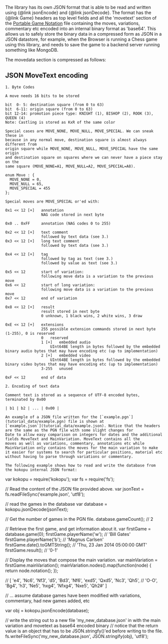 The library has its own JSON format that is able to be read and written using {@link jsonEncode} and {@link jsonDecode}.
The format has the {@link Game} headers as top level fields and all the 'movetext' section of the [Portable Game Notation](https://en.wikipedia.org/wiki/Portable_Game_Notation) file containing the moves, variations, commentary etc encoded into an internal binary
format as 'base64'. This allows us to safely store the binary data in a compressed form as JSON in a JSON datastore, for example, when
the Browser is running a Chess game using this library, and needs to save the game to a backend server running something like MongoDB.

The movedata section is compressed as follows:

JSON MoveText encoding
----------------------

```
1. Byte Codes

A move needs 16 bits to be stored

bit  0- 5: destination square (from 0 to 63)
bit  6-11: origin square (from 0 to 63)
bit 12-14: promotion piece type: KNIGHT (1), BISHOP (2), ROOK (3), QUEEN (4)
Note: Castling is stored as KxR of the same color

Special cases are MOVE_NONE, MOVE_NULL, MOVE_SPECIAL. We can sneak these in
because in any normal move, destination square is almost always different from
origin square while MOVE_NONE, MOVE_NULL, MOVE_SPECIAL have the same origin
and destination square on squares where we can never have a piece stay on the
same square (MOVE_NONE=A1, MOVE_NULL=A2, MOVE_SPECIAL=A8).

enum Move : {
  MOVE_NONE = 0,
  MOVE_NULL = 65,
  MOVE_SPECIAL = 455
};

Special moves are MOVE_SPECIAL or'ed with:

0x1 << 12 [+]	annotation
				NAG code stored in next byte

0x0 .. 0xFF	    annotation (NAG codes 0 to 255)

0x2 << 12 [+]	text comment
				followed by text data (see 3.)
0x3 << 12 [+]	long text comment
				followed by text data (see 3.)

0x4 << 12 [+]	tag
				followed by tag as text (see 3.)
                followed by value as text (see 3.)

0x5 << 12		start of variation:
				following move data is a variation to the previous move
0x6 << 12		start of long variation:
				following move data is a variation to the previous move
0x7 << 12		end of variation

0x8 << 12 [+]	result
				result stored in next byte
				0 unknown, 1 black wins, 2 white wins, 3 draw

0xE << 12 [+]	extensions
				255 possible extension commands stored in next byte (1-255), 0 is reserved
				0	reserved
				1 [+] 	embedded audio
					UInt64BE length in bytes followed by the embedded binary audio bytes that may have encoding etc (up to implementation)
				2 [+]	embedded video
					UInt64BE length in bytes followed by the embedded binary video bytes that may have encoding etc (up to implementation)
				3-255	unused

0xF << 12		end of data

2. Encoding of text data

Comment text is stored as a sequence of UTF-8 encoded bytes, terminated by 0x00

| b1 | b2 | ... | 0x00 |

An example of a JSON file written for the [`example.pgn`](tutorial_data/example.pgn) file is shown at
[`example.json`](tutorial_data/example.json). Notice that the headers are the same as the PGN file with some slight changes for
Date to allow easy comparison on integers for dates and the additional fields MoveText and MainVariation. MoveText contains all the
moves as well as variations, commentary, annotations etc while MainVariation only contains the moves for the main variation to make
it easier for systems to search for particular positions, material etc without having to parse through variations or commentary.

The following example shows how to read and write the database from the kokopu internal JSON format:

```
var kokopu = require('kokopu');
var fs = require('fs');

// Read the content of the JSON file provided above.
var jsonText = fs.readFileSync('example.json', 'utf8');

// read the games in the database
var database = kokopu.jsonDecode(jsonText);

// Get the number of games in the PGN file.
database.gameCount(); // 2

// Retrieve the first game, and get information about it.
var firstGame = database.game(0);
firstGame.playerName('w'); // 'Bill Gates'
firstGame.playerName('b'); // 'Magnus Carlsen'
firstGame.date().toGMTString(); // 'Thu, 23 Jan 2014 05:00:00 GMT'
firstGame.result(); // '0-1'

// Display the moves that compose the main variation.
var mainVariation = firstGame.mainVariation();
mainVariation.nodes().map(function(node) { return node.notation(); });

// [ 'e4', 'Nc6', 'Nf3', 'd5', 'Bd3', 'Nf6', 'exd5', 'Qxd5', 'Nc3', 'Qh5',
// 'O-O', 'Bg4', 'h3', 'Ne5', 'hxg4', 'Nfxg4', 'Nxe5', 'Qh2#' ]

// ... assume database games have been modified with variations, commentary, had new games added, etc

var obj = kokopu.jsonEncode(database);

// write the string out to a new file 'my_new_database.json' in with the main variation and movetext as base64 encoded binary
// notice that the return value is an object that has to be JSON.stringfy()'ed before writing to the file.
fs.writeFileSync('my_new_database.json', JSON.stringify(obj), 'utf8');

```
